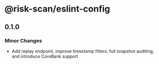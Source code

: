 # @risk-scan/eslint-config

## 0.1.0

### Minor Changes

- Add replay endpoint, improve timestamp filters, full snapshot auditing, and introduce CoreBank support
